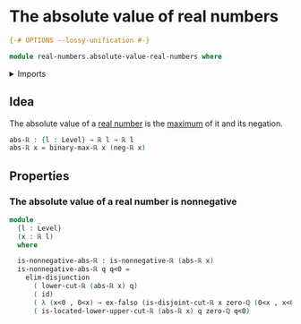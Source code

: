 # The absolute value of real numbers

```agda
{-# OPTIONS --lossy-unification #-}

module real-numbers.absolute-value-real-numbers where
```

<details><summary>Imports</summary>

```agda
open import elementary-number-theory.rational-numbers

open import foundation.dependent-pair-types
open import foundation.disjunction
open import foundation.universe-levels
open import foundation.function-types
open import foundation.empty-types

open import real-numbers.dedekind-real-numbers
open import real-numbers.inequality-real-numbers
open import real-numbers.maximum-real-numbers
open import real-numbers.negation-real-numbers
open import real-numbers.nonnegative-real-numbers
```

</details>

## Idea

The absolute value of a [real number](real-numbers.dedekind-real-numbers.md) is
the [maximum](real-numbers.maximum-real-numbers.md) of it and its negation.

```agda
abs-ℝ : {l : Level} → ℝ l → ℝ l
abs-ℝ x = binary-max-ℝ x (neg-ℝ x)
```

## Properties

### The absolute value of a real number is nonnegative

```agda
module _
  {l : Level}
  (x : ℝ l)
  where

  is-nonnegative-abs-ℝ : is-nonnegative-ℝ (abs-ℝ x)
  is-nonnegative-abs-ℝ q q<0 =
    elim-disjunction
      ( lower-cut-ℝ (abs-ℝ x) q)
      ( id)
      ( λ (x<0 , 0<x) → ex-falso (is-disjoint-cut-ℝ x zero-ℚ (0<x , x<0)))
      ( is-located-lower-upper-cut-ℝ (abs-ℝ x) q zero-ℚ q<0)
```

